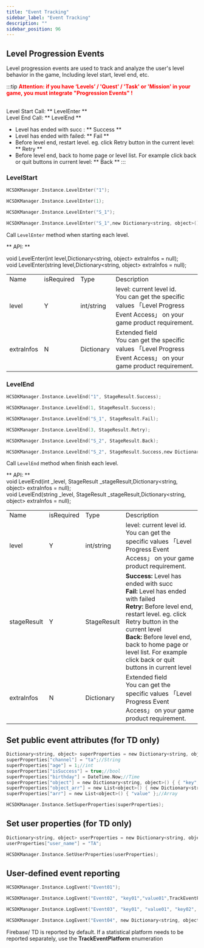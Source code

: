 ```yaml
---
title: "Event Tracking"
sidebar_label: "Event Tracking"
description: ""
sidebar_position: 96
---
```

## Level Progression Events
Level progression events are used to track and analyze the user's level behavior in the game, Including level start, level end, etc.     

:::tip
<b><font color="ff0000">Attention: if you have ‘Levels’ / 'Quest' / 'Task' or 'Mission' in your game, you must integrate "Progression Events" !</font></b>         
<br />

Level Start Call: ** LevelEnter **   
Level End Call: ** LevelEnd **
- Level has ended with succ : ** Success **
- Level has ended with failed: ** Fail **
- Before level end, restart level. eg. click Retry button in the current level: ** Retry **
- Before level end, back to home page or level list. For example click back or quit buttons in current level: ** Back **
:::

### LevelStart 
```c
HCSDKManager.Instance.LevelEnter("1");

HCSDKManager.Instance.LevelEnter(1);

HCSDKManager.Instance.LevelEnter("S_1");

HCSDKManager.Instance.LevelEnter("S_1",new Dictionary<string, object>() {{ "s_id", 9 },{ "s_type","10"} });

```
Call `LevelEnter` method when starting each level.

** API: **

void LevelEnter(int level,Dictionary<string, object> extraInfos = null);    
void LevelEnter(string level,Dictionary<string, object> extraInfos = null);     

<table>
  <tr>
    <td>Name</td>
    <td>isRequired</td>
    <td>Type</td>
    <td>Description</td>
  </tr>
  <tr>
    <td>level</td>
    <td>Y</td>
    <td>int/string</td>
    <td>
    level: current level id.         <br />
    You can get the specific values  「Level Progress Event Access」 on your game product requirement.  
  </td>
  </tr>
      <tr>
    <td>extraInfos</td>
    <td>N</td>
    <td>Dictionary</td>
    <td>
    Extended field      <br />    
    You can get the specific values  「Level Progress Event Access」 on your game product requirement.  
    </td>
  </tr>
</table>


### LevelEnd

```c
HCSDKManager.Instance.LevelEnd("1", StageResult.Success); 

HCSDKManager.Instance.LevelEnd(1, StageResult.Success);

HCSDKManager.Instance.LevelEnd("S_1", StageResult.Fail);

HCSDKManager.Instance.LevelEnd(3, StageResult.Retry);

HCSDKManager.Instance.LevelEnd("S_2", StageResult.Back);

HCSDKManager.Instance.LevelEnd("S_2", StageResult.Success,new Dictionary<string, object>() {{ "s_id", 9 },{ "s_type","10"} });

```

Call `LevelEnd` method when finish each level.   

** API: **    
void LevelEnd(int _level, StageResult _stageResult,Dictionary<string, object> extraInfos = null);    
void LevelEnd(string _level, StageResult _stageResult,Dictionary<string, object> extraInfos = null);

<table>
  <tr>
    <td>Name</td>
    <td>isRequired</td>
    <td>Type</td>
    <td>Description</td>
  </tr>
  <tr>
    <td>level</td>
    <td>Y</td>
    <td>int/string</td>
    <td>
    level: current level id.         <br />
    You can get the specific values  「Level Progress Event Access」 on your game product requirement.  
  </td>
  </tr>
  <tr>
    <td>stageResult</td>
    <td>Y</td>
    <td>StageResult</td>
    <td>
    <b>Success:</b> Level has ended with succ   <br />
    <b>Fail:</b> Level has ended with failed  <br />
    <b>Retry:</b> Before level end, restart level. eg. click Retry button in the current level <br />
    <b>Back:</b> Before level end, back to home page or level list. For example click back or quit buttons in current level
    </td>
  </tr>
      <tr>
    <td>extraInfos</td>
    <td>N</td>
    <td>Dictionary</td>
    <td>
    Extended field          <br />
    You can get the specific values  「Level Progress Event Access」 on your game product requirement.  
    </td>
  </tr>
</table>

## Set public event attributes (for TD only)

```c
Dictionary<string, object> superProperties = new Dictionary<string, object>();
superProperties["channel"] = "ta";//String
superProperties["age"] = 1;//int
superProperties["isSuccess"] = true;//bool
superProperties["birthday"] = DateTime.Now;//Time
superProperties["object"] = new Dictionary<string, object>() { { "key", "value" } };//Object
superProperties["object_arr"] = new List<object>() { new Dictionary<string, object>() { { "key", "value" } } };//Dictionary
superProperties["arr"] = new List<object>() { "value" };//Array

HCSDKManager.Instance.SetSuperProperties(superProperties);
```

## Set user properties (for TD only)
```c
Dictionary<string, object> userProperties = new Dictionary<string, object>();
userProperties["user_name"] = "TA";

HCSDKManager.Instance.SetUserProperties(userProperties);
```

## User-defined event reporting
```c
HCSDKManager.Instance.LogEvent("Event01");

HCSDKManager.Instance.LogEvent("Event02", "key01","value01",TrackEventPlatform.Firebase);

HCSDKManager.Instance.LogEvent("Event03", "key01", "value01", "key02", "value02",TrackEventPlatform.TD);

HCSDKManager.Instance.LogEvent("Event04", new Dictionary<string, object>() { { "key01", "value01" } });
```

Firebase/ TD is reported by default. If a statistical platform needs to be reported separately, use the **TrackEventPlatform** enumeration
